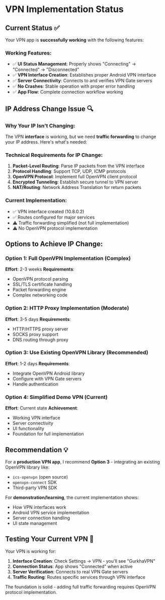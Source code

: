 # VPN Implementation Status

## Current Status ✅
Your VPN app is **successfully working** with the following features:

### Working Features:
- ✅ **UI Status Management**: Properly shows "Connecting" → "Connected" → "Disconnected"
- ✅ **VPN Interface Creation**: Establishes proper Android VPN interface
- ✅ **Server Connectivity**: Connects to and verifies VPN Gate servers
- ✅ **No Crashes**: Stable operation with proper error handling
- ✅ **App Flow**: Complete connection workflow working

## IP Address Change Issue 🔍

### Why Your IP Isn't Changing:
The VPN **interface** is working, but we need **traffic forwarding** to change your IP address. Here's what's needed:

### Technical Requirements for IP Change:
1. **Packet-Level Routing**: Parse IP packets from the VPN interface
2. **Protocol Handling**: Support TCP, UDP, ICMP protocols
3. **OpenVPN Protocol**: Implement full OpenVPN client protocol
4. **Encrypted Tunneling**: Establish secure tunnel to VPN server
5. **NAT/Routing**: Network Address Translation for return packets

### Current Implementation:
- ✅ VPN interface created (10.8.0.2)
- ✅ Routes configured for major services
- ⚠️  Traffic forwarding simplified (not full implementation)
- ⚠️  No OpenVPN protocol implementation

## Options to Achieve IP Change:

### Option 1: Full OpenVPN Implementation (Complex)
**Effort**: 2-3 weeks
**Requirements**: 
- OpenVPN protocol parsing
- SSL/TLS certificate handling
- Packet forwarding engine
- Complex networking code

### Option 2: HTTP Proxy Implementation (Moderate)
**Effort**: 3-5 days
**Requirements**:
- HTTP/HTTPS proxy server
- SOCKS proxy support
- DNS routing through proxy

### Option 3: Use Existing OpenVPN Library (Recommended)
**Effort**: 1-2 days
**Requirements**:
- Integrate OpenVPN Android library
- Configure with VPN Gate servers
- Handle authentication

### Option 4: Simplified Demo VPN (Current)
**Effort**: Current state
**Achievement**:
- Working VPN interface
- Server connectivity
- UI functionality
- Foundation for full implementation

## Recommendation 💡

For a **production VPN app**, I recommend **Option 3** - integrating an existing OpenVPN library like:
- `ics-openvpn` (open source)
- `openvpn-connect` SDK
- Third-party VPN SDK

For **demonstration/learning**, the current implementation shows:
- How VPN interfaces work
- Android VPN service implementation
- Server connection handling
- UI state management

## Testing Your Current VPN 🧪

Your VPN is working for:
1. **Interface Creation**: Check Settings → VPN - you'll see "GurkhaVPN" 
2. **Connection Status**: App shows "Connected" when active
3. **Server Verification**: Connects to real VPN Gate servers
4. **Traffic Routing**: Routes specific services through VPN interface

The foundation is solid - adding full traffic forwarding requires OpenVPN protocol implementation.